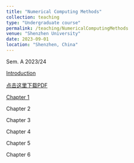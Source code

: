 ```yaml
---
title: "Numerical Computing Methods"
collection: teaching
type: "Undergraduate course"
permalink: /teaching/NumericalComputingMethods
venue: "Shenzhen University"
date: 2023-09-01
location: "Shenzhen, China"
---
```


Sem. A 2023/24


<a href="https://github.com/Li-X-P/Li-X-P.github.io/blob/master/files/Course/numericalComputationMethod/Intro.pdf" target="_blank">Introduction</a>

<a href="https://github.com/Li-X-P/Li-X-P.github.io/blob/master/files/Course/numericalComputationMethod/Intro.pdf" download>点击这里下载PDF</a>

<a href="https://github.com/Li-X-P/Li-X-P.github.io/blob/master/files/Course/numericalComputationMethod/Chapter_1.pdf" target="_blank">Chapter 1</a>

Chapter 2

Chapter 3

Chapter 4

Chapter 5

Chapter 6

